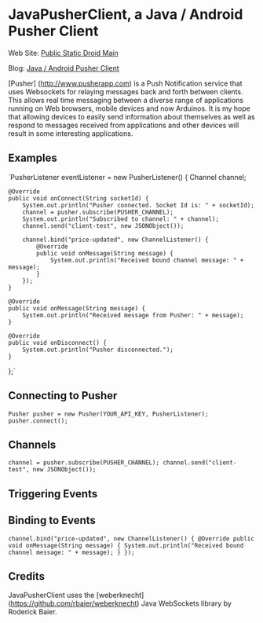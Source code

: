 # JavaPusherClient, a Java / Android Pusher Client

Web Site: [Public Static Droid Main](http://publicstaticdroidmain.com/)

Blog: [Java / Android Pusher Client](http://publicstaticdroidmain.com/#)

[Pusher] (http://www.pusherapp.com) is a Push Notification service that uses Websockets for relaying messages back and forth between clients.  This allows real time messaging between a diverse range of applications running on Web browsers, mobile devices and now Arduinos.  It is my hope that allowing devices to easily send information about themselves as well as respond to messages received from applications and other devices will result in some interesting applications.

## Examples
`PusherListener eventListener = new PusherListener() {
	Channel channel;
	
	@Override
	public void onConnect(String socketId) {
		System.out.println("Pusher connected. Socket Id is: " + socketId);
		channel = pusher.subscribe(PUSHER_CHANNEL);
		System.out.println("Subscribed to channel: " + channel);
		channel.send("client-test", new JSONObject());
		
		channel.bind("price-updated", new ChannelListener() {
			@Override
			public void onMessage(String message) {
				System.out.println("Received bound channel message: " + message);
			}
		});
	}

	@Override
	public void onMessage(String message) {
		System.out.println("Received message from Pusher: " + message);
	}

	@Override
	public void onDisconnect() {
		System.out.println("Pusher disconnected.");
	}
};`
## Connecting to Pusher
`
Pusher pusher = new Pusher(YOUR_API_KEY, PusherListener);
pusher.connect();
`
## Channels
`
channel = pusher.subscribe(PUSHER_CHANNEL);
channel.send("client-test", new JSONObject());
`
## Triggering Events

## Binding to Events
`
channel.bind("price-updated", new ChannelListener() {
	@Override
	public void onMessage(String message) {
		System.out.println("Received bound channel message: " + message);
	}
});
`
## Credits
JavaPusherClient uses the [weberknecht] (https://github.com/rbaier/weberknecht) Java WebSockets library by Roderick Baier.